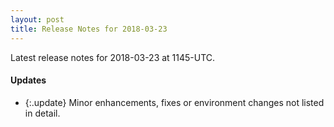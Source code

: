 ```yaml
---
layout: post
title: Release Notes for 2018-03-23
---
```


Latest release notes for 2018-03-23 at 1145-UTC.

<div class='updates' markdown='1'>

#### Updates

- {:.update} Minor enhancements, fixes or environment changes not listed in detail.

</div>



